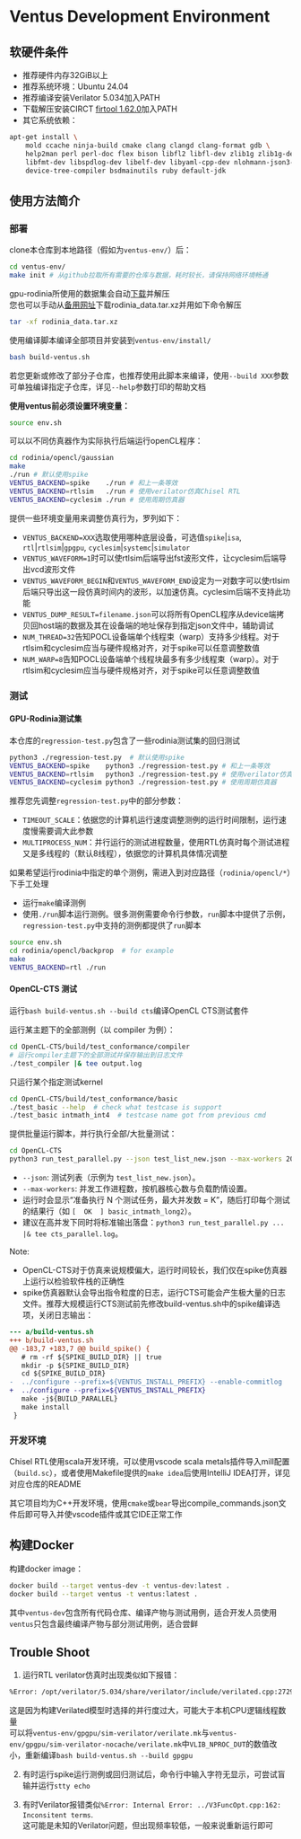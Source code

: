 # Ventus Development Environment

## 软硬件条件

* 推荐硬件内存32GiB以上
* 推荐系统环境：Ubuntu 24.04
* 推荐编译安装Verilator 5.034加入PATH
* 下载解压安装CIRCT [firtool 1.62.0](https://github.com/llvm/circt/releases/download/firtool-1.62.0/firrtl-bin-linux-x64.tar.gz)加入PATH
* 其它系统依赖：
```bash
apt-get install \
    mold ccache ninja-build cmake clang clangd clang-format gdb \
    help2man perl perl-doc flex bison libfl2 libfl-dev zlib1g zlib1g-dev libgoogle-perftools-dev numactl \
    libfmt-dev libspdlog-dev libelf-dev libyaml-cpp-dev nlohmann-json3-dev \
    device-tree-compiler bsdmainutils ruby default-jdk
```

## 使用方法简介

### 部署

clone本仓库到本地路径（假如为`ventus-env/`）后：
```bash
cd ventus-env/
make init # 从github拉取所有需要的仓库与数据，耗时较长，请保持网络环境畅通
```

gpu-rodinia所使用的数据集会自动[下载](http://dspdev.ime.tsinghua.edu.cn/images/ventus_dataset/ventus_rodinia_data.tar.xz)并解压   
您也可以手动从[备用网址](https://cloud.tsinghua.edu.cn/d/ad60a4502fbb43daa45e/)下载rodinia_data.tar.xz并用如下命令解压
```bash
tar -xf rodinia_data.tar.xz
```

使用编译脚本编译全部项目并安装到`ventus-env/install/`   
```bash
bash build-ventus.sh
```
若您更新或修改了部分子仓库，也推荐使用此脚本来编译，使用`--build XXX`参数可单独编译指定子仓库，详见`--help`参数打印的帮助文档

**使用ventus前必须设置环境变量：**
```bash
source env.sh
```

可以以不同仿真器作为实际执行后端运行openCL程序：
```bash
cd rodinia/opencl/gaussian
make
./run # 默认使用spike
VENTUS_BACKEND=spike    ./run # 和上一条等效
VENTUS_BACKEND=rtlsim   ./run # 使用verilator仿真Chisel RTL
VENTUS_BACKEND=cyclesim ./run # 使用周期仿真器
```

提供一些环境变量用来调整仿真行为，罗列如下：
* `VENTUS_BACKEND=XXX`选取使用哪种底层设备，可选值`spike`|`isa`, `rtl`|`rtlsim`|`gpgpu`, `cyclesim`|`systemc`|`simulator`
* `VENTUS_WAVEFORM=1`时可以使rtlsim后端导出fst波形文件，让cyclesim后端导出vcd波形文件
* `VENTUS_WAVEFORM_BEGIN`和`VENTUS_WAVEFORM_END`设定为一对数字可以使rtlsim后端只导出这一段仿真时间内的波形，以加速仿真。cyclesim后端不支持此功能
* `VENTUS_DUMP_RESULT=filename.json`可以将所有OpenCL程序从device端拷贝回host端的数据及其在设备端的地址保存到指定json文件中，辅助调试
* `NUM_THREAD=32`告知POCL设备端单个线程束（warp）支持多少线程。对于rtlsim和cyclesim应当与硬件规格对齐，对于spike可以任意调整数值
* `NUM_WARP=8`告知POCL设备端单个线程块最多有多少线程束（warp）。对于rtlsim和cyclesim应当与硬件规格对齐，对于spike可以任意调整数值

### 测试

#### GPU-Rodinia测试集

本仓库的`regression-test.py`包含了一些rodinia测试集的回归测试
```bash
python3 ./regression-test.py  # 默认使用spike
VENTUS_BACKEND=spike    python3 ./regression-test.py # 和上一条等效
VENTUS_BACKEND=rtlsim   python3 ./regression-test.py # 使用verilator仿真Chisel RTL
VENTUS_BACKEND=cyclesim python3 ./regression-test.py # 使用周期仿真器
```

推荐您先调整`regression-test.py`中的部分参数：
* `TIMEOUT_SCALE`：依据您的计算机运行速度调整测例的运行时间限制，运行速度慢需要调大此参数
* `MULTIPROCESS_NUM`：并行运行的测试进程数量，使用RTL仿真时每个测试进程又是多线程的（默认8线程），依据您的计算机具体情况调整

如果希望运行rodinia中指定的单个测例，需进入到对应路径（`rodinia/opencl/*`）下手工处理  
* 运行`make`编译测例
* 使用`./run`脚本运行测例。很多测例需要命令行参数，`run`脚本中提供了示例，`regression-test.py`中支持的测例都提供了`run`脚本
```bash
source env.sh
cd rodinia/opencl/backprop  # for example
make
VENTUS_BACKEND=rtl ./run
```

#### OpenCL-CTS 测试
运行`bash build-ventus.sh --build cts`编译OpenCL CTS测试套件

运行某主题下的全部测例（以 compiler 为例）：
```bash
cd OpenCL-CTS/build/test_conformance/compiler
# 运行compiler主题下的全部测试并保存输出到日志文件
./test_compiler |& tee output.log
```

只运行某个指定测试kernel
```bash
cd OpenCL-CTS/build/test_conformance/basic
./test_basic --help  # check what testcase is support
./test_basic intmath_int4  # testcase name got from previous cmd
```

提供批量运行脚本，并行执行全部/大批量测试：
```bash
cd OpenCL-CTS
python3 run_test_parallel.py --json test_list_new.json --max-workers 20
```
- `--json`: 测试列表（示例为 `test_list_new.json`）。
- `--max-workers`: 并发工作进程数，按机器核心数与负载酌情设置。
- 运行时会显示“准备执行 N 个测试任务，最大并发数 = K”，随后打印每个测试的结果行（如 `[  OK  ] basic_intmath_long2`）。
- 建议在高并发下同时将标准输出落盘：`python3 run_test_parallel.py ... |& tee cts_parallel.log`。

Note:   
* OpenCL-CTS对于仿真来说规模偏大，运行时间较长，我们仅在spike仿真器上运行以检验软件栈的正确性
* spike仿真器默认会导出指令粒度的日志，运行CTS可能会产生极大量的日志文件。推荐大规模运行CTS测试前先修改build-ventus.sh中的spike编译选项，关闭日志输出：
```diff
--- a/build-ventus.sh
+++ b/build-ventus.sh
@@ -183,7 +183,7 @@ build_spike() {
   # rm -rf ${SPIKE_BUILD_DIR} || true
   mkdir -p ${SPIKE_BUILD_DIR}
   cd ${SPIKE_BUILD_DIR}
-  ../configure --prefix=${VENTUS_INSTALL_PREFIX} --enable-commitlog
+  ../configure --prefix=${VENTUS_INSTALL_PREFIX}
   make -j${BUILD_PARALLEL}
   make install
 }
```

### 开发环境

Chisel RTL使用scala开发环境，可以使用vscode scala metals插件导入mill配置（`build.sc`），或者使用Makefile提供的`make idea`后使用IntelliJ IDEA打开，详见对应仓库的README

其它项目均为C++开发环境，使用`cmake`或`bear`导出compile_commands.json文件后即可导入并使vscode插件或其它IDE正常工作

## 构建Docker

构建docker image：
```bash
docker build --target ventus-dev -t ventus-dev:latest .
docker build --target ventus -t ventus:latest .
```
其中`ventus-dev`包含所有代码仓库、编译产物与测试用例，适合开发人员使用   
`ventus`只包含最终编译产物与部分测试用例，适合尝鲜

## Trouble Shoot

1. 运行RTL verilator仿真时出现类似如下报错：
```txt
%Error: /opt/verilator/5.034/share/verilator/include/verilated.cpp:2729: VerilatedContext has 8 threads but model 'Vdut' (instantiated as 'TOP') was Verilated with --threads 11.
```
这是因为构建Verilated模型时选择的并行度过大，可能大于本机CPU逻辑线程数量   
可以将`ventus-env/gpgpu/sim-verilator/verilate.mk`与`ventus-env/gpgpu/sim-verilator-nocache/verilate.mk`中`VLIB_NPROC_DUT`的数值改小，重新编译`bash build-ventus.sh --build gpgpu`

2. 有时运行spike运行测例或回归测试后，命令行中输入字符无显示，可尝试盲输并运行`stty echo`

3. 有时Verilator报错类似`%Error: Internal Error: ../V3FuncOpt.cpp:162: Inconsitent terms`.   
这可能是未知的Verilator问题，但出现频率较低，一般来说重新运行即可
